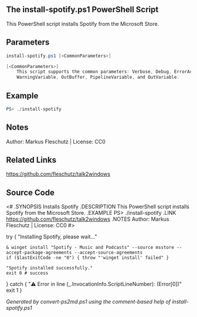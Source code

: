 ## The install-spotify.ps1 PowerShell Script

This PowerShell script installs Spotify from the Microsoft Store.

## Parameters
```powershell
install-spotify.ps1 [<CommonParameters>]

[<CommonParameters>]
    This script supports the common parameters: Verbose, Debug, ErrorAction, ErrorVariable, WarningAction, 
    WarningVariable, OutBuffer, PipelineVariable, and OutVariable.
```

## Example
```powershell
PS> ./install-spotify

```

## Notes
Author: Markus Fleschutz | License: CC0

## Related Links
https://github.com/fleschutz/talk2windows

## Source Code
<#
.SYNOPSIS
	Installs Spotify
.DESCRIPTION
	This PowerShell script installs Spotify from the Microsoft Store.
.EXAMPLE
	PS> ./install-spotify
.LINK
	https://github.com/fleschutz/talk2windows
.NOTES
	Author: Markus Fleschutz | License: CC0
#>

try {
	"Installing Spotify, please wait..."

	& winget install "Spotify - Music and Podcasts" --source msstore --accept-package-agreements --accept-source-agreements
	if ($lastExitCode -ne "0") { throw "'winget install' failed" }

	"Spotify installed successfully."
	exit 0 # success
} catch {
	"⚠️ Error in line $($_.InvocationInfo.ScriptLineNumber): $($Error[0])"
	exit 1
}

*Generated by convert-ps2md.ps1 using the comment-based help of install-spotify.ps1*
